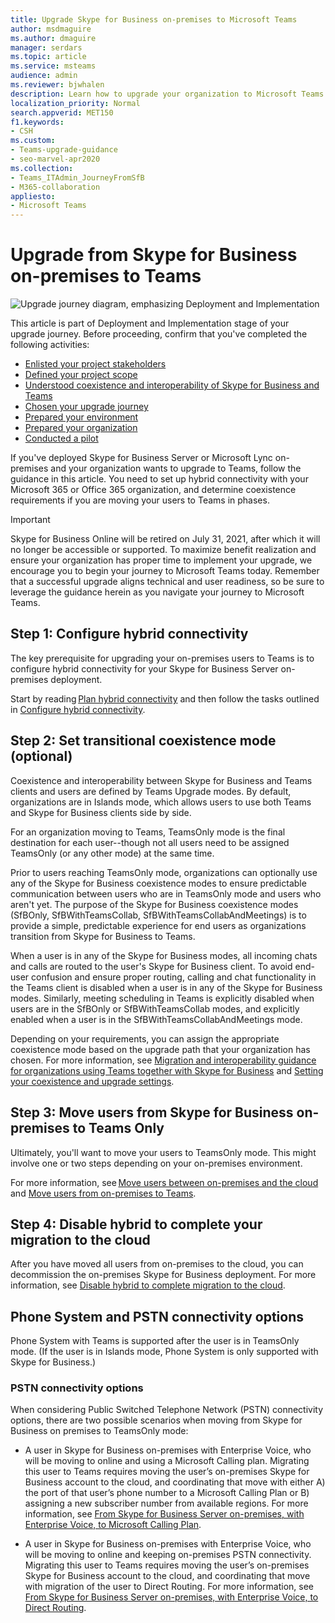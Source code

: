 ```yaml
---
title: Upgrade Skype for Business on-premises to Microsoft Teams
author: msdmaguire
ms.author: dmaguire
manager: serdars
ms.topic: article
ms.service: msteams
audience: admin
ms.reviewer: bjwhalen
description: Learn how to upgrade your organization to Microsoft Teams from a Skype for Business on-premises deployment.  
localization_priority: Normal
search.appverid: MET150
f1.keywords:
- CSH
ms.custom:
- Teams-upgrade-guidance
- seo-marvel-apr2020
ms.collection: 
- Teams_ITAdmin_JourneyFromSfB
- M365-collaboration
appliesto:
- Microsoft Teams
---
```


# Upgrade from Skype for Business on-premises to Teams

![Upgrade journey diagram, emphasizing Deployment and Implementation](media/upgrade-banner-deployment.png "Stages of the upgrade journey, with emphasis on the Deployment and Implementation stage")

This article is part of Deployment and Implementation stage of your upgrade journey. Before proceeding, confirm that you've completed the following activities:

-   [Enlisted your project stakeholders](upgrade-enlist-stakeholders.md)
-   [Defined your project scope](https://aka.ms/SkypetoTeams-Scope)
-   [Understood coexistence and interoperability of Skype for Business and Teams](https://aka.ms/SkypeToTeams-Coexist)
-   [Chosen your upgrade journey](upgrade-and-coexistence-of-skypeforbusiness-and-teams.md)
-   [Prepared your environment](https://aka.ms/SkypeToTeams-TechnicalReadiness)
-   [Prepared your organization](https://aka.ms/SkypeToTeams-UserReadiness)
-   [Conducted a pilot](https://aka.ms/SkypeToTeams-Pilot)

If you've deployed Skype for Business Server or Microsoft Lync on-premises and your organization wants to upgrade to Teams, follow the guidance in this article. You need to set up hybrid connectivity with your Microsoft 365 or Office 365 organization, and determine coexistence requirements if you are moving your users to Teams in phases. 

> [!IMPORTANT]
> Skype for Business Online will be retired on July 31, 2021, after which it will no longer be accessible or supported. To maximize benefit realization and ensure your organization has proper time to implement your upgrade, we encourage you to begin your journey to Microsoft Teams today. Remember that a successful upgrade aligns technical and user readiness, so be sure to leverage the guidance herein as you navigate your journey to Microsoft Teams.

## Step 1: Configure hybrid connectivity 

The key prerequisite for upgrading your on-premises users to Teams is to configure hybrid connectivity for your Skype for Business Server on-premises deployment. 

Start by reading [Plan hybrid connectivity](https://docs.microsoft.com/SkypeForBusiness/hybrid/plan-hybrid-connectivity?toc=/SkypeForBusiness/sfbhybridtoc/toc.json) and then follow the tasks outlined in [Configure hybrid connectivity](https://docs.microsoft.com/skypeforbusiness/skype-for-business-hybrid-solutions/deploy-hybrid-connectivity/deploy-hybrid-connectivity).


## Step 2: Set transitional coexistence mode (optional)

Coexistence and interoperability between Skype for Business and Teams clients and users are defined by Teams Upgrade modes.  By default, organizations are in Islands mode, which allows users to use both Teams and Skype for Business clients side by side.

For an organization moving to Teams, TeamsOnly mode is the final destination for each user--though not all users need to be assigned TeamsOnly (or any other mode) at the same time.

Prior to users reaching TeamsOnly mode, organizations can optionally use any of the Skype for Business coexistence modes to ensure predictable communication between users who are in TeamsOnly mode and users who aren't yet.  The purpose of the Skype for Business coexistence modes (SfBOnly, SfBWithTeamsCollab, SfBWithTeamsCollabAndMeetings) is to provide a simple, predictable experience for end users as organizations transition from Skype for Business to Teams. 

When a user is in any of the Skype for Business modes, all incoming chats and calls are routed to the user's Skype for Business client. To avoid end-user confusion and ensure proper routing, calling and chat functionality in the Teams client is disabled when a user is in any of the Skype for Business modes. Similarly, meeting scheduling in Teams is explicitly disabled when users are in the SfBOnly or SfBWithTeamsCollab modes, and explicitly enabled when a user is in the SfBWithTeamsCollabAndMeetings mode.

Depending on your requirements, you can assign the appropriate coexistence mode based on the upgrade path that your organization has chosen. For more information, see [Migration and interoperability guidance for organizations using Teams together with Skype for Business](migration-interop-guidance-for-teams-with-skype.md) and [Setting your coexistence and upgrade settings](https://aka.ms/SkypeToTeams-SetCoexistence).


## Step 3: Move users from Skype for Business on-premises to Teams Only

Ultimately, you'll want to move your users to TeamsOnly mode. This might involve one or two steps depending on your on-premises environment.  

For more information, see [Move users between on-premises and the cloud](https://docs.microsoft.com/SkypeForBusiness/hybrid/move-users-between-on-premises-and-cloud) and [Move users from on-premises to Teams](https://docs.microsoft.com/SkypeForBusiness/hybrid/move-users-from-on-premises-to-teams). 

## Step 4: Disable hybrid to complete your migration to the cloud

After you have moved all users from on-premises to the cloud, you can decommission the on-premises Skype for Business deployment. For more information, see [Disable hybrid to complete migration to the cloud](https://docs.microsoft.com/skypeforbusiness/hybrid/cloud-consolidation-disabling-hybrid).


## Phone System and PSTN connectivity options

Phone System with Teams is supported after the user is in TeamsOnly mode. (If the user is in Islands mode, Phone System is only supported with Skype for Business.) 

### PSTN connectivity options

When considering Public Switched Telephone Network (PSTN) connectivity options, there are two possible scenarios when moving from Skype for Business on premises to TeamsOnly mode:

- A user in Skype for Business on-premises with Enterprise Voice, who will be moving to online and using a Microsoft Calling plan. Migrating this user to Teams requires moving the user’s on-premises Skype for Business account to the cloud, and coordinating that move with either A) the port of that user’s phone number to a Microsoft Calling Plan or B) assigning a new subscriber number from available regions.  For more information, see [From Skype for Business Server on-premises, with Enterprise Voice, to Microsoft Calling Plan](upgrade-to-teams-on-prem-pstn-considerations.md#from-skype-for-business-server-on-premises-with-enterprise-voice-to-microsoft-calling-plan).

- A user in Skype for Business on-premises with Enterprise Voice, who will be moving to online and keeping on-premises PSTN connectivity. Migrating this user to Teams requires moving the user’s on-premises Skype for Business account to the cloud, and coordinating that move with migration of the user to Direct Routing. For more information, see [From Skype for Business Server on-premises, with Enterprise Voice, to Direct Routing](upgrade-to-teams-on-prem-pstn-considerations.md#from-skype-for-business-server-on-premises-with-enterprise-voice-to-direct-routing).
